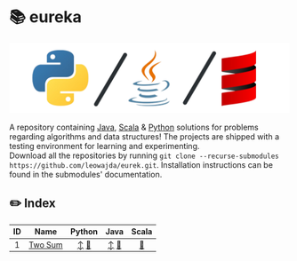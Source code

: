 # :books: eureka

![banner](banner.png "eureka")

A repository containing [Java](https://www.java.com/en/), [Scala](https://scala-lang.org/) & [Python](https://www.python.org/) solutions for problems regarding algorithms and data structures!
The projects are shipped with a testing environment for learning and experimenting.\
Download all the repositories by running `git clone --recurse-submodules https://github.com/leowajda/eurek.git`. Installation instructions can be found in the submodules' documentation.


## :pencil2: Index

| ID  |                       Name                        |                                                                                                          Python                                                                                                           |                                                                                                                      Java                                                                                                                      |                                                              Scala                                                              |
|:---:|:-------------------------------------------------:|:-------------------------------------------------------------------------------------------------------------------------------------------------------------------------------------------------------------------------:|:----------------------------------------------------------------------------------------------------------------------------------------------------------------------------------------------------------------------------------------------:|:-------------------------------------------------------------------------------------------------------------------------------:|
|  1  | [Two Sum](https://leetcode.com/problems/two-sum/) | [:arrow_up_down:](https://github.com/leowajda/eureka-python/blob/master/src/array/iterative/lc_0001.py) [:arrows_counterclockwise:](https://github.com/leowajda/eureka-python/blob/master/src/array/recursive/lc_0001.py) | [:arrow_up_down:](https://github.com/leowajda/eureka-java/blob/master/src/main/java/array/iterative/LC_0001.java) [:arrows_counterclockwise:](https://github.com/leowajda/eureka-java/blob/master/src/main/java/array/recursive/LC_0001.java)  | [:arrows_counterclockwise:](https://github.com/leowajda/eureka-scala/blob/master/src/main/scala/array/recursive/LC_0001.scala)  |**
